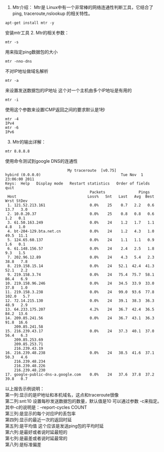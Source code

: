 
1. Mtr介绍：
Mtr是 Linux中有一个非常棒的网络连通性判断工具，它结合了ping, traceroute,nslookup 的相关特性。
```
apt-get install mtr -y
```
安装mtr工具
2. Mtr的相关参数：
```
mtr -s
```
用来指定ping数据包的大小
```
mtr -nno-dns
```
不对IP地址做域名解析
```
mtr -a
```
来设置发送数据包的IP地址 这个对一个主机由多个IP地址是有用的
```
mtr -i
```
使用这个参数来设置ICMP返回之间的要求默认是1秒
```
mtr -4
IPv4
mtr -6
IPv6
```
3. Mtr的输出详解：
```
mtr 8.8.8.8
```
使用命令测试到google DNS的连通性  
```
                            My traceroute  [v0.75]  
hybird (0.0.0.0)                                    Tue Nov  1 23:06:00 2011
Keys:  Help   Display mode   Restart statistics   Order of fields   quit
                                      Packets               Pings
 Host                                Loss%   Snt   Last   Avg  Best  Wrst StDev
 1. 121.52.213.161                    0.0%    25    0.7   2.2   0.6  13.7   3.0
 2. 10.0.20.37                        0.0%    25    0.8   0.8   0.6   1.2   0.1
 3. 61.50.163.249                     0.0%    24    1.2   1.7   1.1   4.8   1.0
 4. bt-204-129.bta.net.cn             0.0%    24    1.2   4.3   1.0  49.5  11.1
 5. 124.65.60.137                     0.0%    24    1.1   1.1   0.9   1.6   0.1
 6. 61.148.156.57                     0.0%    24    2.4   2.5   1.8   9.3   1.5
 7. 202.96.12.89                      0.0%    24    4.3   5.4   2.3  38.8   7.8
 8. 219.158.15.14                     0.0%    24   52.1  42.4  41.3  52.1   2.2
 9. 219.158.3.74                      0.0%    24   75.4  75.7  58.1  86.4   6.9
10. 219.158.96.246                    0.0%    24   34.5  33.9  33.0  37.8   1.0
11. 219.158.3.238                     0.0%    24   99.0  93.6  77.8 102.0   5.7
12. 72.14.215.130                     0.0%    24   39.1  38.3  36.3  48.9   2.9
13. 64.233.175.207                    4.2%    24   36.7  42.4  36.5  84.2  13.6
14. 209.85.241.56                     0.0%    24   36.7  43.1  36.3  91.8  16.6
    209.85.241.58
15. 216.239.43.17                     0.0%    24   37.3  40.1  37.0  56.4   6.3
    209.85.253.69
    209.85.253.71
    216.239.43.19
16. 216.239.48.238                    0.0%    24   38.5  41.6  37.1  50.3   4.6
    216.239.48.234
    216.239.48.226
    216.239.48.230
17. google-public-dns-a.google.com    0.0%    24   37.6  37.8  37.2  39.8   0.7
```
以上报告示例说明：  
第一列:显示的是IP地址和本机域名，这点和traceroute很像  
第二列:snt:10 设置每秒发送数据包的数量，默认值是10 可以通过参数 -c来指定。其中-c的说明是：–report-cycles COUNT  
第三列:是显示的每个对应IP的丢包率  
第四列:显示的最近一次的返回时延  
第五列:是平均值 这个应该是发送ping包的平均时延  
第六列:是最好或者说时延最短的  
第七列:是最差或者说时延最常的  
第八列:是标准偏差  
